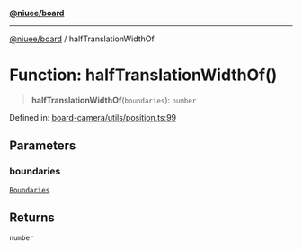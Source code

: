 [**@niuee/board**](../README.md)

***

[@niuee/board](../globals.md) / halfTranslationWidthOf

# Function: halfTranslationWidthOf()

> **halfTranslationWidthOf**(`boundaries`): `number`

Defined in: [board-camera/utils/position.ts:99](https://github.com/niuee/board/blob/e6c1edcccf6525a0cc9088782c7c4653e837f533/src/board-camera/utils/position.ts#L99)

## Parameters

### boundaries

[`Boundaries`](../type-aliases/Boundaries.md)

## Returns

`number`
